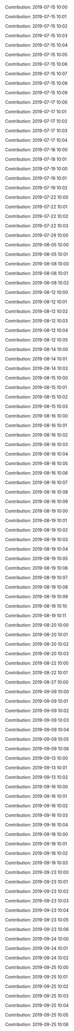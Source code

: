 Contribution: 2019-07-15 10:00

Contribution: 2019-07-15 10:01

Contribution: 2019-07-15 10:02

Contribution: 2019-07-15 10:03

Contribution: 2019-07-15 10:04

Contribution: 2019-07-15 10:05

Contribution: 2019-07-15 10:06

Contribution: 2019-07-15 10:07

Contribution: 2019-07-15 10:08

Contribution: 2019-07-15 10:09

Contribution: 2019-07-17 10:00

Contribution: 2019-07-17 10:01

Contribution: 2019-07-17 10:02

Contribution: 2019-07-17 10:03

Contribution: 2019-07-17 10:04

Contribution: 2019-07-18 10:00

Contribution: 2019-07-18 10:01

Contribution: 2019-07-19 10:00

Contribution: 2019-07-19 10:01

Contribution: 2019-07-19 10:02

Contribution: 2019-07-22 10:00

Contribution: 2019-07-22 10:01

Contribution: 2019-07-22 10:02

Contribution: 2019-07-22 10:03

Contribution: 2019-07-29 10:00

Contribution: 2019-08-05 10:00

Contribution: 2019-08-05 10:01

Contribution: 2019-08-08 10:00

Contribution: 2019-08-08 10:01

Contribution: 2019-08-08 10:02

Contribution: 2019-08-12 10:00

Contribution: 2019-08-12 10:01

Contribution: 2019-08-12 10:02

Contribution: 2019-08-12 10:03

Contribution: 2019-08-12 10:04

Contribution: 2019-08-12 10:05

Contribution: 2019-08-14 10:00

Contribution: 2019-08-14 10:01

Contribution: 2019-08-14 10:02

Contribution: 2019-08-15 10:00

Contribution: 2019-08-15 10:01

Contribution: 2019-08-15 10:02

Contribution: 2019-08-15 10:03

Contribution: 2019-08-16 10:00

Contribution: 2019-08-16 10:01

Contribution: 2019-08-16 10:02

Contribution: 2019-08-16 10:03

Contribution: 2019-08-16 10:04

Contribution: 2019-08-16 10:05

Contribution: 2019-08-16 10:06

Contribution: 2019-08-16 10:07

Contribution: 2019-08-16 10:08

Contribution: 2019-08-16 10:09

Contribution: 2019-08-19 10:00

Contribution: 2019-08-19 10:01

Contribution: 2019-08-19 10:02

Contribution: 2019-08-19 10:03

Contribution: 2019-08-19 10:04

Contribution: 2019-08-19 10:05

Contribution: 2019-08-19 10:06

Contribution: 2019-08-19 10:07

Contribution: 2019-08-19 10:08

Contribution: 2019-08-19 10:09

Contribution: 2019-08-19 10:10

Contribution: 2019-08-19 10:11

Contribution: 2019-08-20 10:00

Contribution: 2019-08-20 10:01

Contribution: 2019-08-20 10:02

Contribution: 2019-08-20 10:03

Contribution: 2019-08-22 10:00

Contribution: 2019-08-22 10:01

Contribution: 2019-08-27 10:00

Contribution: 2019-09-09 10:00

Contribution: 2019-09-09 10:01

Contribution: 2019-09-09 10:02

Contribution: 2019-09-09 10:03

Contribution: 2019-09-09 10:04

Contribution: 2019-09-09 10:05

Contribution: 2019-09-09 10:06

Contribution: 2019-09-13 10:00

Contribution: 2019-09-13 10:01

Contribution: 2019-09-13 10:02

Contribution: 2019-09-16 10:00

Contribution: 2019-09-16 10:01

Contribution: 2019-09-16 10:02

Contribution: 2019-09-16 10:03

Contribution: 2019-09-16 10:04

Contribution: 2019-09-18 10:00

Contribution: 2019-09-18 10:01

Contribution: 2019-09-18 10:02

Contribution: 2019-09-18 10:03

Contribution: 2019-09-23 10:00

Contribution: 2019-09-23 10:01

Contribution: 2019-09-23 10:02

Contribution: 2019-09-23 10:03

Contribution: 2019-09-23 10:04

Contribution: 2019-09-23 10:05

Contribution: 2019-09-23 10:06

Contribution: 2019-09-24 10:00

Contribution: 2019-09-24 10:01

Contribution: 2019-09-24 10:02

Contribution: 2019-09-25 10:00

Contribution: 2019-09-25 10:01

Contribution: 2019-09-25 10:02

Contribution: 2019-09-25 10:03

Contribution: 2019-09-25 10:04

Contribution: 2019-09-25 10:05

Contribution: 2019-09-25 10:06

